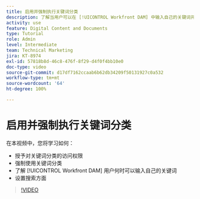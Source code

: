 ```yaml
---
title: 启用并强制执行关键词分类
description: 了解当用户可以在 [!UICONTROL Workfront DAM] 中输入自己的关键词并设置搜索方面时，如何启用和强制执行关键词分类。
activity: use
feature: Digital Content and Documents
type: Tutorial
role: Admin
level: Intermediate
team: Technical Marketing
jira: KT-8974
exl-id: 57818b8d-46c8-476f-8f29-d4f0f4bb10e0
doc-type: video
source-git-commit: d17df7162ccaab6b62db34209f50131927c0a532
workflow-type: tm+mt
source-wordcount: '64'
ht-degree: 100%

---
```


# 启用并强制执行关键词分类

在本视频中，您将学习如何：

* 授予对关键词分类的访问权限
* 强制使用关键词分类
* 了解 [!UICONTROL Workfront DAM] 用户何时可以输入自己的关键词
* 设置搜索方面

>[!VIDEO](https://video.tv.adobe.com/v/335237/?quality=12&learn=on&enablevpops)
